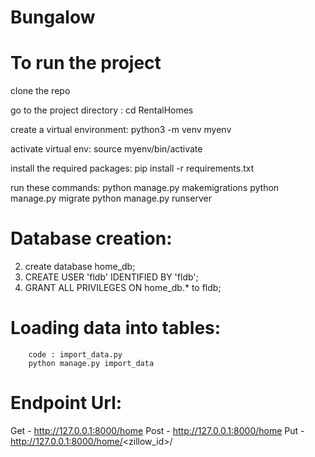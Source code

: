 # Bungalow

# To run the project

clone the repo

go to the project directory : cd RentalHomes

create a virtual environment: python3 -m venv myenv

activate virtual env: source myenv/bin/activate

install the required packages:  pip install -r requirements.txt

run these commands:
        python manage.py makemigrations
	    python manage.py migrate
	    python manage.py runserver


# Database creation:

2) create database home_db;
3) CREATE USER 'fldb' IDENTIFIED BY 'fldb';
3) GRANT ALL PRIVILEGES ON home_db.* to fldb;


# Loading data into tables:
		code : import_data.py
		python manage.py import_data

# Endpoint Url: 

Get - http://127.0.0.1:8000/home
Post - http://127.0.0.1:8000/home
Put - http://127.0.0.1:8000/home/<zillow_id>/








